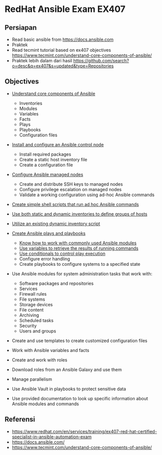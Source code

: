 # RedHat Ansible Exam EX407

## Persiapan

* Read basic ansible from https://docs.ansible.com
* Praktek
* Read tecmint tutorial based on ex407 objectives https://www.tecmint.com/understand-core-components-of-ansible/
* Praktek lebih dalam dari hasil https://github.com/search?o=desc&q=ex407&s=updated&type=Repositories

## Objectives

* [Understand core components of Ansible](https://github.com/widansible/ex407-preparation/blob/master/00-core.md)

  * Inventories
  * Modules
  * Variables
  * Facts
  * Plays
  * Playbooks
  * Configuration files

* [Install and configure an Ansible control node](https://github.com/widansible/ex407-preparation/blob/master/01-install.md)

  * Install required packages
  * Create a static host inventory file
  * Create a configuration file

* [Configure Ansible managed nodes](https://github.com/widansible/ex407-preparation/blob/master/02-configure-nodes.md)

  *  Create and distribute SSH keys to managed nodes
  *  Configure privilege escalation on managed nodes
  *  Validate a working configuration using ad-hoc Ansible commands

* [Create simple shell scripts that run ad hoc Ansible commands](https://github.com/widansible/ex407-preparation/blob/master/03-ansible-adhoc-command.sh)

* [Use both static and dynamic inventories to define groups of hosts](https://github.com/widansible/ex407-preparation/blob/master/04-static-dynamic-inventory.md)

* [Utilize an existing dynamic inventory script](https://github.com/widansible/ex407-preparation/blob/master/05-utilize-dynamic-inventory-script.md)

* [Create Ansible plays and playbooks](https://github.com/widansible/ex407-preparation/blob/master/06-create-playbook.md)

  *  [Know how to work with commonly used Ansible modules](https://github.com/widansible/ex407-preparation/blob/master/06-common-ansible-modules.yml)
  *  [Use variables to retrieve the results of running commands](https://github.com/widansible/ex407-preparation/blob/master/06-retrieve-var.yml)
  *  [Use conditionals to control play execution](https://github.com/widansible/ex407-preparation/blob/master/06-condition.yml)
  *  Configure error handling
  *  Create playbooks to configure systems to a specified state

* Use Ansible modules for system administration tasks that work with:

  *  Software packages and repositories
  *  Services
  *  Firewall rules
  *  File systems
  *  Storage devices
  *  File content
  *  Archiving
  *  Scheduled tasks
  *  Security
  *  Users and groups

* Create and use templates to create customized configuration files
* Work with Ansible variables and facts
* Create and work with roles
* Download roles from an Ansible Galaxy and use them
* Manage parallelism
* Use Ansible Vault in playbooks to protect sensitive data
* Use provided documentation to look up specific information about Ansible modules and commands

## Referensi

* https://www.redhat.com/en/services/training/ex407-red-hat-certified-specialist-in-ansible-automation-exam
* https://docs.ansible.com/
* https://www.tecmint.com/understand-core-components-of-ansible/

